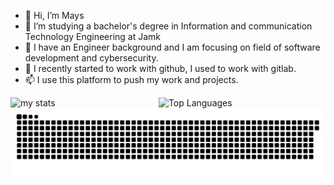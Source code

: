 - 👋 Hi, I’m Mays 
- 👀 I’m studying a bachelor's degree in Information and communication Technology Engineering at Jamk
- 🌱 I have an Engineer background  and I am focusing on field of software development and cybersecurity.
- 💞️ I recently started to work with github, I used to work with gitlab.
- 📫 I use this platform to push my work and projects.


<img alt="my stats" align="left" width="47%" src="https://github-readme-stats.vercel.app/api?username=Mays-M&show_icons=true&theme=merko"/>

<img alt="Top Languages" align="left" width="47%" src="https://github-readme-stats.vercel.app/api/top-langs/?username=Mays-M&layout=compact"/>

![snake gif](https://github.com/Mays-M/Mays-M/blob/output/github-contribution-grid-snake.svg)
